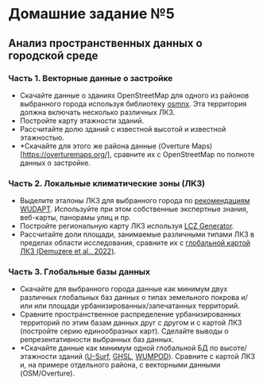 # Домашние задание №5

## Анализ пространственных данных о городской среде 

### Часть 1. Векторные данные о застройке
- Скачайте данные о зданиях OpenStreetMap для одного из районов выбранного города используя библиотеку [osmnx](https://osmnx.readthedocs.io/en/stable/). Эта территория должна включать несколько различных ЛКЗ. 
- Постройте карту этажности зданий.
- Рассчитайте долю зданий с известной высотой и известной этажностью.
- \*Скачайте для этого же района данные (Overture Maps)[https://overturemaps.org/],  сравните их с OpenStreetMap по полноте данных о застройке.

### Часть 2. Локальные климатические зоны (ЛКЗ)

- Выделите эталоны ЛКЗ для выбранного города по [рекомендациям WUDAPT](https://www.wudapt.org/digitize-training-areas/). Используйте при этом собственные экспертные знания, веб-карты, панорамы улиц и пр. 
- Постройте региональную карту ЛКЗ используя [LCZ Generator](https://lcz-generator.rub.de/). 
- Рассчитайте доли площади, занимаемые различными типами ЛКЗ в пределах области исследования, сравните их с [глобальной картой ЛКЗ (Demuzere et al., 2022)](https://zenodo.org/records/8419340). 

### Часть 3. Глобальные базы данных
- Скачайте для выбранного города данные как минимум двух различных глобальных баз данных о типах земельного покрова и/или или площади урбанизированных/запечатанных территорий. 
- Сравните пространственное распределение урбанизированных территорий по этим базам данных друг с другом и с картой ЛКЗ (постройте серию единообразных карт). Сделайте выводы о репрезентативности выбранных баз данных. 
- \*Скачайте данные как минимум одной глобальной БД по высоте/этажности зданий ([U-Surf](https://zenodo.org/records/11247599), [GHSL](https://human-settlement.emergency.copernicus.eu/datasets.php), [WUMPOD](https://zenodo.org/records/10039127)). Сравните с картой ЛКЗ и, на примере отдельного района, с векторными данными (OSM/Overture). 
